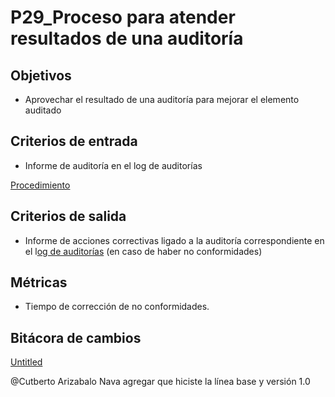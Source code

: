 # P29_Proceso para atender resultados de una auditoría

## Objetivos

- Aprovechar el resultado de una auditoría para mejorar el elemento auditado

## Criterios de entrada

- Informe de auditoría en el log de auditorías

[Procedimiento ](P29_Proceso%20para%20atender%20resultados%20de%20una%20auditor%20efd48692d4914dc4aa7edf51e846a563/Procedimiento%2083c983bd66bd4b42a8c0619d2f7befb1.csv)

## Criterios de salida

- Informe de acciones correctivas ligado a la auditoría correspondiente en el l[og de auditorías](../../Log%20de%20Auditori%CC%81as%20aef96cc564e3403aa1838a15cc89d34c.md) (en caso de haber no conformidades)

## Métricas

- Tiempo de corrección de no conformidades.

## Bitácora de cambios

[Untitled](P29_Proceso%20para%20atender%20resultados%20de%20una%20auditor%20efd48692d4914dc4aa7edf51e846a563/Untitled%20Database%20d0aaf2c1b9524d4db09a2be30ebda24e.csv)

@Cutberto Arizabalo Nava agregar que hiciste la línea base y versión 1.0